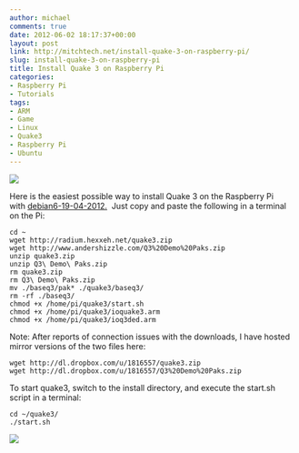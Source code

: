 ```yaml
---
author: michael
comments: true
date: 2012-06-02 18:17:37+00:00
layout: post
link: http://mitchtech.net/install-quake-3-on-raspberry-pi/
slug: install-quake-3-on-raspberry-pi
title: Install Quake 3 on Raspberry Pi
categories:
- Raspberry Pi
- Tutorials
tags:
- ARM
- Game
- Linux
- Quake3
- Raspberry Pi
- Ubuntu
---
```


[![](http://mitchtech.net/wp-content/uploads/2012/06/pi-quake3-intro-300x225.jpg)](http://mitchtech.net/install-quake-3-on-raspberry-pi/pi-quake3-intro/)

Here is the easiest possible way to install Quake 3 on the Raspberry Pi with [debian6-19-04-2012.](http://downloads.raspberrypi.org/images/debian/6/debian6-19-04-2012/debian6-19-04-2012.zip)  Just copy and paste the following in a terminal on the Pi:

```
cd ~
wget http://radium.hexxeh.net/quake3.zip
wget http://www.andershizzle.com/Q3%20Demo%20Paks.zip
unzip quake3.zip
unzip Q3\ Demo\ Paks.zip
rm quake3.zip
rm Q3\ Demo\ Paks.zip
mv ./baseq3/pak* ./quake3/baseq3/
rm -rf ./baseq3/
chmod +x /home/pi/quake3/start.sh
chmod +x /home/pi/quake3/ioquake3.arm
chmod +x /home/pi/quake3/ioq3ded.arm
```

Note: After reports of connection issues with the downloads, I have hosted mirror versions of the two files here:

```
wget http://dl.dropbox.com/u/1816557/quake3.zip
wget http://dl.dropbox.com/u/1816557/Q3%20Demo%20Paks.zip
```

To start quake3, switch to the install directory, and execute the start.sh script in a terminal:

```
cd ~/quake3/
./start.sh
```

[![](http://mitchtech.net/wp-content/uploads/2012/06/pi-quake3-gameplay-300x225.jpg)](http://mitchtech.net/install-quake-3-on-raspberry-pi/pi-quake3-gameplay/)

